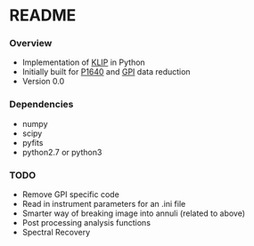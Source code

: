 # README #

### Overview ###

* Implementation of [KLIP](http://arxiv.org/abs/1207.4197) in Python
* Initially built for [P1640](http://www.amnh.org/our-research/physical-sciences/astrophysics/research/project-1640) and [GPI](http://planetimager.org/) data reduction
* Version 0.0

### Dependencies ###

* numpy
* scipy
* pyfits
* python2.7 or python3

### TODO ###

* Remove GPI specific code
* Read in instrument parameters for an .ini file
* Smarter way of breaking image into annuli (related to above)
* Post processing analysis functions
* Spectral Recovery
